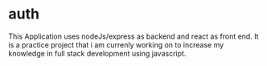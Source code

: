 # auth
This Application uses nodeJs/express as backend and react as front end.
It is a practice project that i am currenly working on to increase my knowledge in full stack development using javascript.
